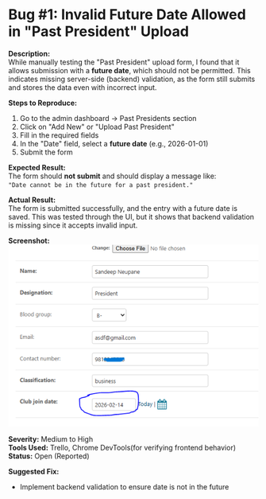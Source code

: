 # Bug #1: Invalid Future Date Allowed in "Past President" Upload

**Description:**  
While manually testing the "Past President" upload form, I found that it allows submission with a **future date**, which should not be permitted. This indicates missing server-side (backend) validation, as the form still submits and stores the data even with incorrect input.

**Steps to Reproduce:**  
1. Go to the admin dashboard → Past Presidents section  
2. Click on "Add New" or "Upload Past President"  
3. Fill in the required fields  
4. In the "Date" field, select a **future date** (e.g., 2026-01-01)  
5. Submit the form

**Expected Result:**  
The form should **not submit** and should display a message like:  
`"Date cannot be in the future for a past president."`

**Actual Result:**  
The form is submitted successfully, and the entry with a future date is saved. This was tested through the UI, but it shows that backend validation is missing since it accepts invalid input.

**Screenshot:**  
![Bug Screenshot](./bugScreenshots/pastpresident.PNG)

**Severity:** Medium to High  
**Tools Used:** Trello, Chrome DevTools(for verifying frontend behavior)
**Status:** Open (Reported)

**Suggested Fix:**   
- Implement backend validation to ensure date is not in the future
